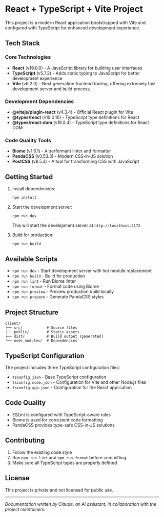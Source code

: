 # React + TypeScript + Vite Project

This project is a modern React application bootstrapped with Vite and configured with TypeScript for enhanced development experience.

## Tech Stack

### Core Technologies
- **React** (v19.0.0) - A JavaScript library for building user interfaces
- **TypeScript** (v5.7.2) - Adds static typing to JavaScript for better development experience
- **Vite** (v6.2.0) - Next generation frontend tooling, offering extremely fast development server and build process

### Development Dependencies
- **@vitejs/plugin-react** (v4.3.4) - Official React plugin for Vite
- **@types/react** (v19.0.10) - TypeScript type definitions for React
- **@types/react-dom** (v19.0.4) - TypeScript type definitions for React DOM

### Code Quality Tools
- **Biome** (v1.6.1) - A performant linter and formatter
- **PandaCSS** (v0.53.3) - Modern CSS-in-JS solution
- **PostCSS** (v8.5.3) - A tool for transforming CSS with JavaScript

## Getting Started

1. Install dependencies:
   ```bash
   npm install
   ```

2. Start the development server:
   ```bash
   npm run dev
   ```
   This will start the development server at `http://localhost:5173`

3. Build for production:
   ```bash
   npm run build
   ```

## Available Scripts

- `npm run dev` - Start development server with hot module replacement
- `npm run build` - Build for production
- `npm run lint` - Run Biome linter
- `npm run format` - Format code using Biome
- `npm run preview` - Preview production build locally
- `npm run prepare` - Generate PandaCSS styles

## Project Structure

```
client/
├── src/           # Source files
├── public/        # Static assets
├── dist/          # Build output (generated)
└── node_modules/  # Dependencies
```

## TypeScript Configuration

The project includes three TypeScript configuration files:
- `tsconfig.json` - Base TypeScript configuration
- `tsconfig.node.json` - Configuration for Vite and other Node.js files
- `tsconfig.app.json` - Configuration for the React application

## Code Quality

- ESLint is configured with TypeScript-aware rules
- Biome is used for consistent code formatting
- PandaCSS provides type-safe CSS-in-JS solutions

## Contributing

1. Follow the existing code style
2. Run `npm run lint` and `npm run format` before committing
3. Make sure all TypeScript types are properly defined

## License

This project is private and not licensed for public use.

---
*Documentation written by Claude, an AI assistant, in collaboration with the project maintainers.*
